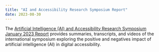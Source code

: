 ```yaml
---
title: "AI and Accessibility Research Symposium Report"
date: 2023-08-30
---
```


The [Artificial Intelligence (AI) and Accessibility Research Symposium January 2023 Report](https://www.w3.org/WAI/research/ai2023/) provides summaries, transcripts, and videos of the international symposium exploring the positive and negatives impact of artificial intelligence (AI) in digital accessibility.
